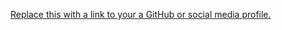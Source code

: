 [Replace this with a link to your a GitHub or social media profile.](https://github.com/Fresh-Teacher)
